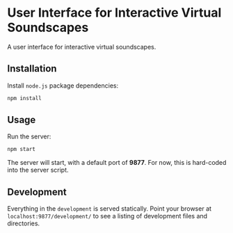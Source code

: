 # User Interface for Interactive Virtual Soundscapes

A user interface for interactive virtual soundscapes.

## Installation

Install `node.js` package dependencies:
```bash
npm install
```

## Usage

Run the server:
```bash
npm start
```

The server will start, with a default port of **9877**. For now, this is hard-coded into the server script.

## Development

Everything in the `development` is served statically. Point your browser at `localhost:9877/development/` to see a listing of development files and directories.